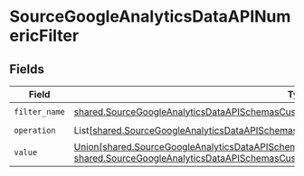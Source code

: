 # SourceGoogleAnalyticsDataAPINumericFilter


## Fields

| Field                                                                                                                                                                                                                | Type                                                                                                                                                                                                                 | Required                                                                                                                                                                                                             | Description                                                                                                                                                                                                          |
| -------------------------------------------------------------------------------------------------------------------------------------------------------------------------------------------------------------------- | -------------------------------------------------------------------------------------------------------------------------------------------------------------------------------------------------------------------- | -------------------------------------------------------------------------------------------------------------------------------------------------------------------------------------------------------------------- | -------------------------------------------------------------------------------------------------------------------------------------------------------------------------------------------------------------------- |
| `filter_name`                                                                                                                                                                                                        | [shared.SourceGoogleAnalyticsDataAPISchemasCustomReportsArrayMetricFilterMetricsFilter4FilterName](../../models/shared/sourcegoogleanalyticsdataapischemascustomreportsarraymetricfiltermetricsfilter4filtername.md) | :heavy_check_mark:                                                                                                                                                                                                   | N/A                                                                                                                                                                                                                  |
| `operation`                                                                                                                                                                                                          | List[[shared.SourceGoogleAnalyticsDataAPISchemasCustomReportsArrayMetricFilterValidEnums](../../models/shared/sourcegoogleanalyticsdataapischemascustomreportsarraymetricfiltervalidenums.md)]                       | :heavy_check_mark:                                                                                                                                                                                                   | N/A                                                                                                                                                                                                                  |
| `value`                                                                                                                                                                                                              | [Union[shared.SourceGoogleAnalyticsDataAPISchemasCustomReportsArrayInt64Value, shared.SourceGoogleAnalyticsDataAPISchemasCustomReportsArrayDoubleValue]](../../models/shared/sourcegoogleanalyticsdataapivalue.md)   | :heavy_check_mark:                                                                                                                                                                                                   | N/A                                                                                                                                                                                                                  |
